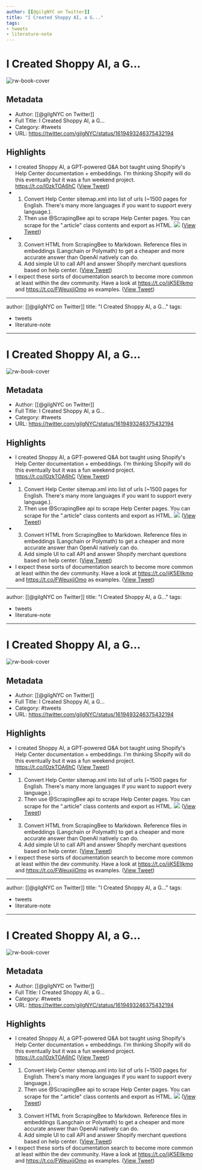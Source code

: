 ```yaml
---
author: [[@gilgNYC on Twitter]]
title: "I Created Shoppy AI, a G..."
tags: 
- tweets
- literature-note
---
```

# I Created Shoppy AI, a G...

![rw-book-cover](https://pbs.twimg.com/profile_images/1604933456969990146/CiMMYLOK.jpg)

## Metadata
- Author: [[@gilgNYC on Twitter]]
- Full Title: I Created Shoppy AI, a G...
- Category: #tweets
- URL: https://twitter.com/gilgNYC/status/1619493246375432194

## Highlights
- I created Shoppy AI, a GPT-powered Q&A bot taught using Shopify's Help Center documentation + embeddings. 
  I'm thinking Shopify will do this eventually but it was a fun weekend project. https://t.co/l0zkTOA6hC ([View Tweet](https://twitter.com/gilgNYC/status/1619493246375432194))
- 1. Convert Help Center sitemap.xml into list of urls (~1500 pages for English. There's many more languages if you want to support every language.). 
  2. Then use @ScrapingBee api to scrape Help Center pages. You can scrape for the ".article" class contents and export as HTML. 
  ![](https://pbs.twimg.com/media/FnmWGETWAAADnMX.jpg) ([View Tweet](https://twitter.com/gilgNYC/status/1619493248585842688))
- 3. Convert HTML from ScrapingBee to Markdown. Reference files in embeddings (Langchain or Polymath) to get a cheaper and more accurate answer than OpenAI natively can do.
  4. Add simple UI to call API and answer Shopify merchant questions based on help center. ([View Tweet](https://twitter.com/gilgNYC/status/1619493250385186816))
- I expect these sorts of documentation search to become more common at least within the dev community. Have a look at https://t.co/ijK5ElIkmo and https://t.co/FWeuxjiOmo as examples. ([View Tweet](https://twitter.com/gilgNYC/status/1619493251781914624))
---
author: [[@gilgNYC on Twitter]]
title: "I Created Shoppy AI, a G..."
tags: 
- tweets
- literature-note
---
# I Created Shoppy AI, a G...

![rw-book-cover](https://pbs.twimg.com/profile_images/1604933456969990146/CiMMYLOK.jpg)

## Metadata
- Author: [[@gilgNYC on Twitter]]
- Full Title: I Created Shoppy AI, a G...
- Category: #tweets
- URL: https://twitter.com/gilgNYC/status/1619493246375432194

## Highlights
- I created Shoppy AI, a GPT-powered Q&A bot taught using Shopify's Help Center documentation + embeddings. 
  I'm thinking Shopify will do this eventually but it was a fun weekend project. https://t.co/l0zkTOA6hC ([View Tweet](https://twitter.com/gilgNYC/status/1619493246375432194))
- 1. Convert Help Center sitemap.xml into list of urls (~1500 pages for English. There's many more languages if you want to support every language.). 
  2. Then use @ScrapingBee api to scrape Help Center pages. You can scrape for the ".article" class contents and export as HTML. 
  ![](https://pbs.twimg.com/media/FnmWGETWAAADnMX.jpg) ([View Tweet](https://twitter.com/gilgNYC/status/1619493248585842688))
- 3. Convert HTML from ScrapingBee to Markdown. Reference files in embeddings (Langchain or Polymath) to get a cheaper and more accurate answer than OpenAI natively can do.
  4. Add simple UI to call API and answer Shopify merchant questions based on help center. ([View Tweet](https://twitter.com/gilgNYC/status/1619493250385186816))
- I expect these sorts of documentation search to become more common at least within the dev community. Have a look at https://t.co/ijK5ElIkmo and https://t.co/FWeuxjiOmo as examples. ([View Tweet](https://twitter.com/gilgNYC/status/1619493251781914624))
---
author: [[@gilgNYC on Twitter]]
title: "I Created Shoppy AI, a G..."
tags: 
- tweets
- literature-note
---
# I Created Shoppy AI, a G...

![rw-book-cover](https://pbs.twimg.com/profile_images/1604933456969990146/CiMMYLOK.jpg)

## Metadata
- Author: [[@gilgNYC on Twitter]]
- Full Title: I Created Shoppy AI, a G...
- Category: #tweets
- URL: https://twitter.com/gilgNYC/status/1619493246375432194

## Highlights
- I created Shoppy AI, a GPT-powered Q&A bot taught using Shopify's Help Center documentation + embeddings. 
  I'm thinking Shopify will do this eventually but it was a fun weekend project. https://t.co/l0zkTOA6hC ([View Tweet](https://twitter.com/gilgNYC/status/1619493246375432194))
- 1. Convert Help Center sitemap.xml into list of urls (~1500 pages for English. There's many more languages if you want to support every language.). 
  2. Then use @ScrapingBee api to scrape Help Center pages. You can scrape for the ".article" class contents and export as HTML. 
  ![](https://pbs.twimg.com/media/FnmWGETWAAADnMX.jpg) ([View Tweet](https://twitter.com/gilgNYC/status/1619493248585842688))
- 3. Convert HTML from ScrapingBee to Markdown. Reference files in embeddings (Langchain or Polymath) to get a cheaper and more accurate answer than OpenAI natively can do.
  4. Add simple UI to call API and answer Shopify merchant questions based on help center. ([View Tweet](https://twitter.com/gilgNYC/status/1619493250385186816))
- I expect these sorts of documentation search to become more common at least within the dev community. Have a look at https://t.co/ijK5ElIkmo and https://t.co/FWeuxjiOmo as examples. ([View Tweet](https://twitter.com/gilgNYC/status/1619493251781914624))
---
author: [[@gilgNYC on Twitter]]
title: "I Created Shoppy AI, a G..."
tags: 
- tweets
- literature-note
---
# I Created Shoppy AI, a G...

![rw-book-cover](https://pbs.twimg.com/profile_images/1604933456969990146/CiMMYLOK.jpg)

## Metadata
- Author: [[@gilgNYC on Twitter]]
- Full Title: I Created Shoppy AI, a G...
- Category: #tweets
- URL: https://twitter.com/gilgNYC/status/1619493246375432194

## Highlights
- I created Shoppy AI, a GPT-powered Q&A bot taught using Shopify's Help Center documentation + embeddings. 
  I'm thinking Shopify will do this eventually but it was a fun weekend project. https://t.co/l0zkTOA6hC ([View Tweet](https://twitter.com/gilgNYC/status/1619493246375432194))
- 1. Convert Help Center sitemap.xml into list of urls (~1500 pages for English. There's many more languages if you want to support every language.). 
  2. Then use @ScrapingBee api to scrape Help Center pages. You can scrape for the ".article" class contents and export as HTML. 
  ![](https://pbs.twimg.com/media/FnmWGETWAAADnMX.jpg) ([View Tweet](https://twitter.com/gilgNYC/status/1619493248585842688))
- 3. Convert HTML from ScrapingBee to Markdown. Reference files in embeddings (Langchain or Polymath) to get a cheaper and more accurate answer than OpenAI natively can do.
  4. Add simple UI to call API and answer Shopify merchant questions based on help center. ([View Tweet](https://twitter.com/gilgNYC/status/1619493250385186816))
- I expect these sorts of documentation search to become more common at least within the dev community. Have a look at https://t.co/ijK5ElIkmo and https://t.co/FWeuxjiOmo as examples. ([View Tweet](https://twitter.com/gilgNYC/status/1619493251781914624))
